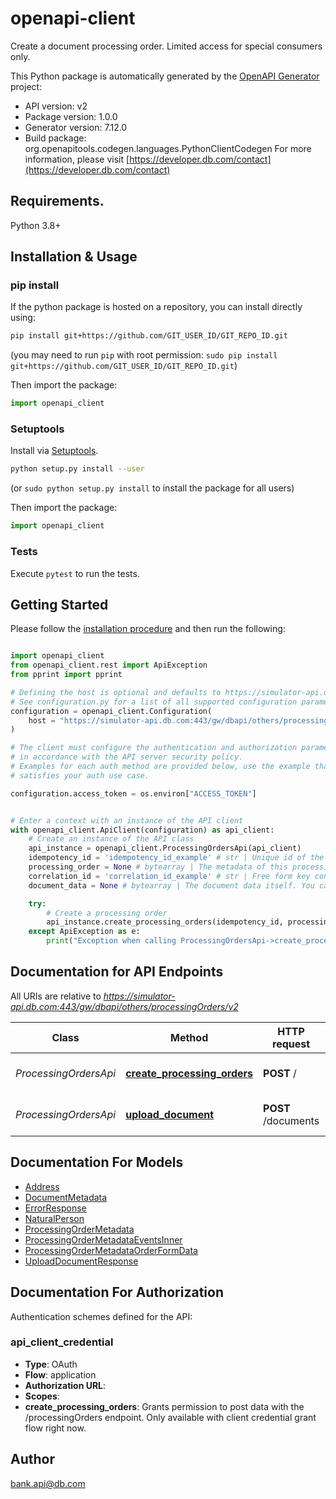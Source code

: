 # openapi-client
Create a document processing order. Limited access for special consumers only.

This Python package is automatically generated by the [OpenAPI Generator](https://openapi-generator.tech) project:

- API version: v2
- Package version: 1.0.0
- Generator version: 7.12.0
- Build package: org.openapitools.codegen.languages.PythonClientCodegen
For more information, please visit [https://developer.db.com/contact](https://developer.db.com/contact)

## Requirements.

Python 3.8+

## Installation & Usage
### pip install

If the python package is hosted on a repository, you can install directly using:

```sh
pip install git+https://github.com/GIT_USER_ID/GIT_REPO_ID.git
```
(you may need to run `pip` with root permission: `sudo pip install git+https://github.com/GIT_USER_ID/GIT_REPO_ID.git`)

Then import the package:
```python
import openapi_client
```

### Setuptools

Install via [Setuptools](http://pypi.python.org/pypi/setuptools).

```sh
python setup.py install --user
```
(or `sudo python setup.py install` to install the package for all users)

Then import the package:
```python
import openapi_client
```

### Tests

Execute `pytest` to run the tests.

## Getting Started

Please follow the [installation procedure](#installation--usage) and then run the following:

```python

import openapi_client
from openapi_client.rest import ApiException
from pprint import pprint

# Defining the host is optional and defaults to https://simulator-api.db.com:443/gw/dbapi/others/processingOrders/v2
# See configuration.py for a list of all supported configuration parameters.
configuration = openapi_client.Configuration(
    host = "https://simulator-api.db.com:443/gw/dbapi/others/processingOrders/v2"
)

# The client must configure the authentication and authorization parameters
# in accordance with the API server security policy.
# Examples for each auth method are provided below, use the example that
# satisfies your auth use case.

configuration.access_token = os.environ["ACCESS_TOKEN"]


# Enter a context with an instance of the API client
with openapi_client.ApiClient(configuration) as api_client:
    # Create an instance of the API class
    api_instance = openapi_client.ProcessingOrdersApi(api_client)
    idempotency_id = 'idempotency_id_example' # str | Unique id of the service call. Should be resent during retries to avoid multiple processing of the same request
    processing_order = None # bytearray | The metadata of this processing order and their belonging documents. Must be a content-type application/json and schema #/definitions/ProcessingOrderMetadata. It must be the leading part of the multipart request payload followed by the individual documents as referenced in the metadata.
    correlation_id = 'correlation_id_example' # str | Free form key controlled by the caller e.g. uuid (optional)
    document_data = None # bytearray | The document data itself. You can send multiple documents with different multipart/form-data names; valid content types are: application/pdf, image/tiff or application/xml. The number of documents must match the number of document metadata provided in JSON for multipart/form-data processingOrder.documentMetas (optional)

    try:
        # Create a processing order
        api_instance.create_processing_orders(idempotency_id, processing_order, correlation_id=correlation_id, document_data=document_data)
    except ApiException as e:
        print("Exception when calling ProcessingOrdersApi->create_processing_orders: %s\n" % e)

```

## Documentation for API Endpoints

All URIs are relative to *https://simulator-api.db.com:443/gw/dbapi/others/processingOrders/v2*

Class | Method | HTTP request | Description
------------ | ------------- | ------------- | -------------
*ProcessingOrdersApi* | [**create_processing_orders**](docs/ProcessingOrdersApi.md#create_processing_orders) | **POST** / | Create a processing order
*ProcessingOrdersApi* | [**upload_document**](docs/ProcessingOrdersApi.md#upload_document) | **POST** /documents | Upload a document image


## Documentation For Models

 - [Address](docs/Address.md)
 - [DocumentMetadata](docs/DocumentMetadata.md)
 - [ErrorResponse](docs/ErrorResponse.md)
 - [NaturalPerson](docs/NaturalPerson.md)
 - [ProcessingOrderMetadata](docs/ProcessingOrderMetadata.md)
 - [ProcessingOrderMetadataEventsInner](docs/ProcessingOrderMetadataEventsInner.md)
 - [ProcessingOrderMetadataOrderFormData](docs/ProcessingOrderMetadataOrderFormData.md)
 - [UploadDocumentResponse](docs/UploadDocumentResponse.md)


<a id="documentation-for-authorization"></a>
## Documentation For Authorization


Authentication schemes defined for the API:
<a id="api_client_credential"></a>
### api_client_credential

- **Type**: OAuth
- **Flow**: application
- **Authorization URL**: 
- **Scopes**: 
 - **create_processing_orders**: Grants permission to post data with the /processingOrders endpoint. Only available with client credential grant flow right now.


## Author

bank.api@db.com


